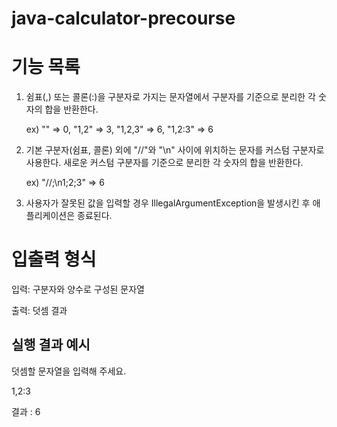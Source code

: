 # java-calculator-precourse
# 기능 목록
1. 쉼표(,) 또는 콜론(:)을 구분자로 가지는 문자열에서 구분자를 기준으로 분리한 각 숫자의 합을 반환한다.

   ex) "" => 0, "1,2" => 3, "1,2,3" => 6, "1,2:3" => 6

3. 기본 구분자(쉼표, 콜론) 외에 "//"와 "\n" 사이에 위치하는 문자를 커스텀 구분자로 사용한다. 새로운 커스텀 구분자를 기준으로 분리한 각 숫자의 합을 반환한다.

   ex) "//;\n1;2;3" => 6

5. 사용자가 잘못된 값을 입력할 경우 IllegalArgumentException을 발생시킨 후 애플리케이션은 종료된다.

# 입출력 형식
입력: 구분자와 양수로 구성된 문자열

출력: 덧셈 결과

## 실행 결과 예시
덧셈할 문자열을 입력해 주세요.

1,2:3

결과 : 6
